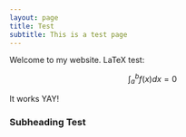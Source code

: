 ```yaml
---
layout: page
title: Test
subtitle: This is a test page
---
```


Welcome to my website. LaTeX test:

$$\int_a^b f(x) dx = 0$$

It works YAY!

### Subheading Test

